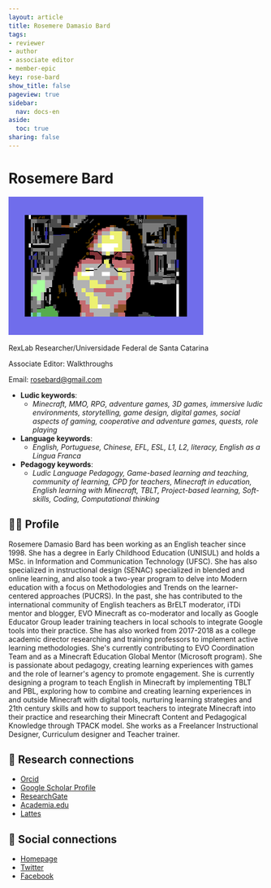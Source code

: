 ```yaml
---
layout: article
title: Rosemere Damasio Bard
tags:
- reviewer
- author
- associate editor
- member-epic
key: rose-bard
show_title: false
pageview: true
sidebar:
  nav: docs-en
aside:
  toc: true
sharing: false
---
```


# Rosemere Bard

<div class="card">
  <div class="card__image">
    <img class="image" src="/assets/images/rose.png"/>
    <div class="overlay overlay--bottom">
      <p>RexLab Researcher/Universidade Federal de Santa Catarina</p>
    </div>
  </div>
</div>

Associate Editor: Walkthroughs

Email: [rosebard@gmail.com](mailto:rosebard@gmail.com)

- **Ludic keywords**: 
  - *Minecraft, MMO, RPG, adventure games, 3D games, immersive ludic environments, storytelling, game design, digital games, social aspects of gaming, cooperative and adventure games, quests, role playing*
- **Language keywords**: 
  - *English, Portuguese, Chinese, EFL, ESL, L1, L2, literacy, English as a Lingua Franca*
- **Pedagogy keywords**: 
  - *Ludic Language Pedagogy, Game-based learning and teaching, community of learning, CPD for teachers, Minecraft in education, English learning with Minecraft, TBLT, Project-based learning, Soft-skills, Coding, Computational thinking*
<!--more-->

## 👨‍🏫 Profile

Rosemere Damasio Bard has been working as an English teacher since 1998. She has a degree in Early Childhood Education (UNISUL) and holds a MSc. in Information and Communication Technology (UFSC). She has also specialized in instructional design (SENAC) specialized in blended and online learning, and also took a two-year program to delve into Modern education with a focus on Methodologies and Trends on the learner-centered approaches (PUCRS). In the past, she has contributed to the international community of English teachers as BrELT moderator, iTDi mentor and blogger, EVO Minecraft as co-moderator and locally as Google Educator Group leader training teachers in local schools to integrate Google tools into their practice. She has also worked from 2017-2018 as a college academic director researching and training professors to implement active learning methodologies. She's currently contributing to EVO Coordination Team and as a Minecraft Education Global Mentor (Microsoft program). She is passionate about pedagogy, creating learning experiences with games and the role of learner's agency to promote engagement. She is currently designing a program to teach English in Minecraft by implementing TBLT and PBL, exploring how to combine and creating learning experiences in and outside Minecraft with digital tools, nurturing learning strategies and 21th century skills and how to support teachers to integrate Minecraft into their practice and researching their  Minecraft Content and Pedagogical Knowledge through TPACK model. She works as a Freelancer Instructional Designer, Curriculum designer and Teacher trainer. 

## 🧪 Research connections

- [Orcid](https://orcid.org/0000-0002-4350-7069)
- [Google Scholar Profile](https://scholar.google.com.br/citations?user=nriGIDkAAAAJ&hl=pt-BR&oi=ao)
- [ResearchGate](https://www.researchgate.net/profile/Rosemere-Bard)
- [Academia.edu](https://independent.academia.edu/RBard)
- [Lattes](http://lattes.cnpq.br/6388781970240067)

## 💬 Social connections

- [Homepage](https://rosebardeltdiary.wordpress.com/)
- [Twitter](https://twitter.com/rosemerebard)
- [Facebook](https://facebook.com/rose.bard/)
